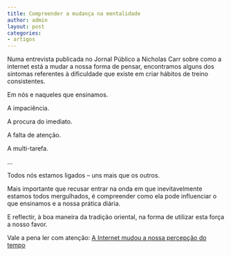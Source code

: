 ```yaml
---
title: Compreender a mudança na mentalidade
author: admin
layout: post
categories:
- artigos
---
```

Numa entrevista publicada no Jornal Público a Nicholas Carr sobre como a internet está a mudar a nossa forma de pensar, encontramos alguns dos sintomas referentes à dificuldade que existe em criar hábitos de treino consistentes.

Em nós e naqueles que ensinamos.

A impaciência.

A procura do imediato.

A falta de atenção.

A multi-tarefa.

&#8230;

Todos nós estamos ligados &#8211; uns mais que os outros.

Mais importante que recusar entrar na onda em que inevitavelmente estamos todos mergulhados, é compreender como ela pode influenciar o que ensinamos e a nossa prática diária.

E reflectir, à boa maneira da tradição oriental, na forma de utilizar esta força a nosso favor.

Vale a pena ler com atenção: <a href="http://www.publico.pt/tecnologia/noticia/a-internet-mudou-a-nossa-percepcao-do-tempo-1573458" target="_blank">A Internet mudou a nossa percepção do tempo</a>

